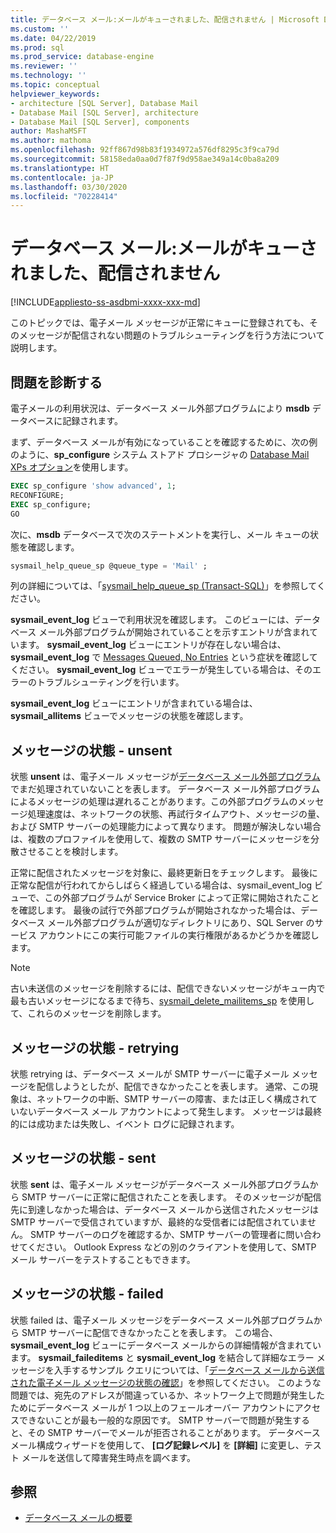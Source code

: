 ```yaml
---
title: データベース メール:メールがキューされました、配信されません | Microsoft Docs
ms.custom: ''
ms.date: 04/22/2019
ms.prod: sql
ms.prod_service: database-engine
ms.reviewer: ''
ms.technology: ''
ms.topic: conceptual
helpviewer_keywords:
- architecture [SQL Server], Database Mail
- Database Mail [SQL Server], architecture
- Database Mail [SQL Server], components
author: MashaMSFT
ms.author: mathoma
ms.openlocfilehash: 92ff867d98b83f1934972a576df8295c3f9ca79d
ms.sourcegitcommit: 58158eda0aa0d7f87f9d958ae349a14c0ba8a209
ms.translationtype: HT
ms.contentlocale: ja-JP
ms.lasthandoff: 03/30/2020
ms.locfileid: "70228414"
---
```

# <a name="database-mail-mail-queued-not-delivered"></a>データベース メール:メールがキューされました、配信されません 
[!INCLUDE[appliesto-ss-asdbmi-xxxx-xxx-md](../../includes/appliesto-ss-asdbmi-xxxx-xxx-md.md)]

このトピックでは、電子メール メッセージが正常にキューに登録されても、そのメッセージが配信されない問題のトラブルシューティングを行う方法について説明します。

## <a name="diagnose-the-problem"></a>問題を診断する 

電子メールの利用状況は、データベース メール外部プログラムにより **msdb** データベースに記録されます。

まず、データベース メールが有効になっていることを確認するために、次の例のように、**sp_configure** システム ストアド プロシージャの [Database Mail XPs オプション](../../database-engine/configure-windows/database-mail-xps-server-configuration-option.md)を使用します。

```sql 
EXEC sp_configure 'show advanced', 1;  
RECONFIGURE; 
EXEC sp_configure; 
GO
```

次に、**msdb** データベースで次のステートメントを実行し、メール キューの状態を確認します。

```sql
sysmail_help_queue_sp @queue_type = 'Mail' ;
```

列の詳細については、「[sysmail_help_queue_sp (Transact-SQL)](../system-stored-procedures/sysmail-help-queue-sp-transact-sql.md#result-set)」を参照してください。

**sysmail_event_log** ビューで利用状況を確認します。 このビューには、データベース メール外部プログラムが開始されていることを示すエントリが含まれています。 **sysmail_event_log** ビューにエントリが存在しない場合は、**sysmail_event_log** で [Messages Queued, No Entries](database-mail-common-errors.md#database-mail-queued-no-entries-in-sysmail_event_log-or-windows-application-event-log) という症状を確認してください。 **sysmail_event_log** ビューでエラーが発生している場合は、そのエラーのトラブルシューティングを行います。

**sysmail_event_log** ビューにエントリが含まれている場合は、**sysmail_allitems** ビューでメッセージの状態を確認します。

## <a name="message-status-unsent"></a>メッセージの状態 - unsent 

状態 **unsent** は、電子メール メッセージが[データベース メール外部プログラム](database-mail-external-program.md)でまだ処理されていないことを表します。 データベース メール外部プログラムによるメッセージの処理は遅れることがあります。この外部プログラムのメッセージ処理速度は、ネットワークの状態、再試行タイムアウト、メッセージの量、および SMTP サーバーの処理能力によって異なります。 問題が解決しない場合は、複数のプロファイルを使用して、複数の SMTP サーバーにメッセージを分散させることを検討します。

正常に配信されたメッセージを対象に、最終更新日をチェックします。 最後に正常な配信が行われてからしばらく経過している場合は、sysmail_event_log ビューで、この外部プログラムが Service Broker によって正常に開始されたことを確認します。 最後の試行で外部プログラムが開始されなかった場合は、データベース メール外部プログラムが適切なディレクトリにあり、SQL Server のサービス アカウントにこの実行可能ファイルの実行権限があるかどうかを確認します。

   > [!NOTE]
   > 古い未送信のメッセージを削除するには、配信できないメッセージがキュー内で最も古いメッセージになるまで待ち、[sysmail_delete_mailitems_sp](../system-stored-procedures/sysmail-delete-mailitems-sp-transact-sql.md) を使用して、これらのメッセージを削除します。

## <a name="message-status-retrying"></a>メッセージの状態 - retrying

状態 retrying は、データベース メールが SMTP サーバーに電子メール メッセージを配信しようとしたが、配信できなかったことを表します。 通常、この現象は、ネットワークの中断、SMTP サーバーの障害、または正しく構成されていないデータベース メール アカウントによって発生します。 メッセージは最終的には成功または失敗し、イベント ログに記録されます。

## <a name="message-status-sent"></a>メッセージの状態 - sent

状態 **sent** は、電子メール メッセージがデータベース メール外部プログラムから SMTP サーバーに正常に配信されたことを表します。 そのメッセージが配信先に到達しなかった場合は、データベース メールから送信されたメッセージは SMTP サーバーで受信されていますが、最終的な受信者には配信されていません。 SMTP サーバーのログを確認するか、SMTP サーバーの管理者に問い合わせてください。 Outlook Express などの別のクライアントを使用して、SMTP メール サーバーをテストすることもできます。

## <a name="message-status-failed"></a>メッセージの状態 - failed

状態 failed は、電子メール メッセージをデータベース メール外部プログラムから SMTP サーバーに配信できなかったことを表します。 この場合、**sysmail_event_log** ビューにデータベース メールからの詳細情報が含まれています。 **sysmail_faileditems** と **sysmail_event_log** を結合して詳細なエラー メッセージを入手するサンプル クエリについては、「[データベース メールから送信された電子メール メッセージの状態の確認](check-the-status-of-e-mail-messages-sent-with-database-mail.md)」を参照してください。 このような問題では、宛先のアドレスが間違っているか、ネットワーク上で問題が発生したためにデータベース メールが 1 つ以上のフェールオーバー アカウントにアクセスできないことが最も一般的な原因です。 SMTP サーバーで問題が発生すると、その SMTP サーバーでメールが拒否されることがあります。 データベース メール構成ウィザードを使用して、 **[ログ記録レベル]** を **[詳細]** に変更し、テスト メールを送信して障害発生時点を調べます。



##  <a name="see-also"></a><a name="RelatedContent"></a> 参照
  
-  [データベース メールの概要](database-mail.md)

  
  
